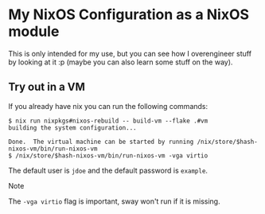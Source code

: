 # My NixOS Configuration as a NixOS module

This is only intended for my use, but you can see how I overengineer stuff by
looking at it :p (maybe you can also learn some stuff on the way).

## Try out in a VM

If you already have nix you can run the following commands:

```console
$ nix run nixpkgs#nixos-rebuild -- build-vm --flake .#vm
building the system configuration...

Done.  The virtual machine can be started by running /nix/store/$hash-nixos-vm/bin/run-nixos-vm
$ /nix/store/$hash-nixos-vm/bin/run-nixos-vm -vga virtio
```

The default user is `jdoe` and the default password is `example`.

> [!Note]
> The `-vga virtio` flag is important, sway won't run if it is missing.
